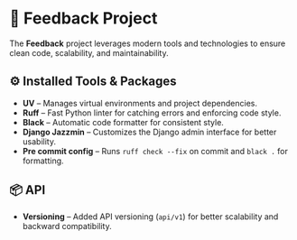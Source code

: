 # 📝 Feedback Project

The **Feedback** project leverages modern tools and technologies to ensure clean code, scalability, and maintainability.

## ⚙️ Installed Tools & Packages

- **UV** – Manages virtual environments and project dependencies.  
- **Ruff** – Fast Python linter for catching errors and enforcing code style.   
- **Black** – Automatic code formatter for consistent style.  
- **Django Jazzmin** – Customizes the Django admin interface for better usability.
- **Pre commit config** – Runs `ruff check --fix` on commit and `black .` for formatting.

## 📦 API

- **Versioning** – Added API versioning (`api/v1`) for better scalability and backward compatibility.


